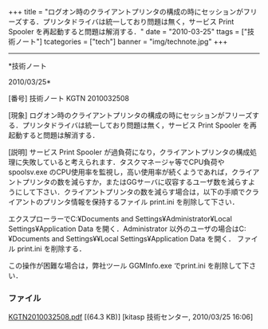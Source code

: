 ﻿+++
title = "ログオン時のクライアントプリンタの構成の時にセッションがフリーズする．プリンタドライバは統一しており問題は無く，サービス Print Spooler を再起動すると問題は解消する．"
date = "2010-03-25"
ttags = ["技術ノート"]
tcategories = ["tech"]
banner = "img/technote.jpg"
+++

-----------------------------------------------------------------------------------------------------------------------------

*技術ノート

2010/03/25*


[番号]
技術ノート KGTN 2010032508

[現象]
ログオン時のクライアントプリンタの構成の時にセッションがフリーズする．プリンタドライバは統一しており問題は無く，サービス
Print Spooler を再起動すると問題は解消する．

[説明]
サービス Print Spooler
が過負荷になり，クライアントプリンタの構成処理に失敗していると考えられます．タスクマネージャ等でCPU負荷や
spoolsv.exe
のCPU使用率を監視し，高い使用率が続くようであれば，クライアントプリンタの数を減らすか，またはGGサーバに収容するユーザ数を減らすようにして下さい．クライアントプリンタの数を減らす場合は，以下の手順でクライアントのプリンタ情報を保持するファイル
print.ini を削除して下さい．

エクスプローラーでC:¥Documents and Settings¥Administrator¥Local
Settings¥Application Data を開く．Administrator
以外のユーザの場合はC:¥Documents and Settings¥¥Local
Settings¥Application Data を開く．
ファイル print.ini を削除する．

この操作が困難な場合は，弊社ツール GGMInfo.exe でprint.ini
を削除して下さい．


### ファイル

 
 


[KGTN2010032508.pdf](http://techreport.kitasp.net/attachments/download/113/KGTN2010032508.pdf)
 [(64.3 KB)] [kitasp 技術センター, 2010/03/25
16:06]


 


 


